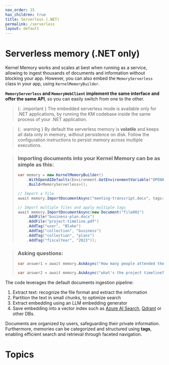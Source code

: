 ```yaml
---
nav_order: 15
has_children: true
title: Serverless (.NET)
permalink: /serverless
layout: default
---
```

# Serverless memory (.NET only)

Kernel Memory works and scales at best when running as a service, allowing to
ingest thousands of documents and information without blocking your app. However,
you can also embed the `MemoryServerless` class in your app, using `KernelMemoryBuilder`.

**`MemoryServerless` and `MemoryWebClient` implement the same interface
and offer the same API**, so you can easily switch from one to the other.

> {: .important }
The embedded serverless mode is available only for .NET applications, by
running the KM codebase inside the same process of your .NET application.

> {: .warning }
By default the serverless memory is **volatile** and keeps all data only in memory,
without persistence on disk. Follow the configuration instructions to persist memory
across multiple executions.





> ### Importing documents into your Kernel Memory can be as simple as this:
>
> ```csharp
> var memory = new KernelMemoryBuilder()
>     .WithOpenAIDefaults(Environment.GetEnvironmentVariable("OPENAI_API_KEY"))
>     .Build<MemoryServerless>();
>
> // Import a file
> await memory.ImportDocumentAsync("meeting-transcript.docx", tags: new() { { "user", "Blake" } });
>
> // Import multiple files and apply multiple tags
> await memory.ImportDocumentAsync(new Document("file001")
>     .AddFile("business-plan.docx")
>     .AddFile("project-timeline.pdf")
>     .AddTag("user", "Blake")
>     .AddTag("collection", "business")
>     .AddTag("collection", "plans")
>     .AddTag("fiscalYear", "2023"));
> ```

> ### Asking questions:
>
> ```csharp
> var answer1 = await memory.AskAsync("How many people attended the meeting?");
>
> var answer2 = await memory.AskAsync("what's the project timeline?", filter: new MemoryFilter().ByTag("user", "Blake"));
> ```

The code leverages the default documents ingestion pipeline:

1. Extract text: recognize the file format and extract the information
2. Partition the text in small chunks, to optimize search
3. Extract embedding using an LLM embedding generator
4. Save embedding into a vector index such as
   [Azure AI Search](https://learn.microsoft.com/azure/search/vector-search-overview),
   [Qdrant](https://qdrant.tech/) or other DBs.

Documents are organized by users, safeguarding their private information.
Furthermore, memories can be categorized and structured using **tags**, enabling
efficient search and retrieval through faceted navigation.

# Topics
